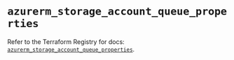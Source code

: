 # `azurerm_storage_account_queue_properties`

Refer to the Terraform Registry for docs: [`azurerm_storage_account_queue_properties`](https://registry.terraform.io/providers/hashicorp/azurerm/4.33.0/docs/resources/storage_account_queue_properties).
